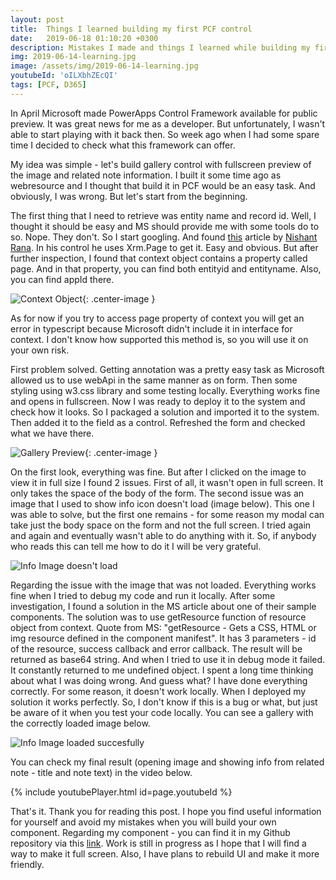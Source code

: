 ```yaml
---
layout: post
title:  Things I learned building my first PCF control
date:   2019-06-18 01:10:20 +0300
description: Mistakes I made and things I learned while building my first PCF control
img: 2019-06-14-learning.jpg
image: /assets/img/2019-06-14-learning.jpg
youtubeId: 'oILXbhZEcQI'
tags: [PCF, D365]
---
```

In April Microsoft made PowerApps Control Framework available for public preview. It was great news for me as a developer. But unfortunately, I wasn't able to start playing with it back then. So week ago when I had some spare time I decided to check what this framework can offer.

My idea was simple - let's build gallery control with fullscreen preview of the image and related note information. I built it some time ago as webresource and I thought that build it in PCF would be an easy task. And obviously, I was wrong. But let's start from the beginning.

The first thing that I need to retrieve was entity name and record id. Well, I thought it should be easy and MS should provide me with some tools do to so. Nope. They don't. So I start googling. And found [this][nish-article] article by [Nishant Rana](https://nishantrana.me/). In his control he uses Xrm.Page to get it. Easy and obvious. But after further inspection, I found that context object contains a property called page. And in that property, you can find both entityid and entityname. Also, you can find appId there.

![Context Object]({{site.baseurl}}/assets/img/2019-06-14-page-object.jpg){: .center-image }

As for now if you try to access page property of context you will get an error in typescript because Microsoft didn't include it in interface for context. I don't know how supported this method is, so you will use it on your own risk. 

First problem solved. Getting annotation was a pretty easy task as Microsoft allowed us to use webApi in the same manner as on form. Then some styling using w3.css library and some testing locally. Everything works fine and opens in fullscreen. Now I was ready to deploy it to the system and check how it looks. So I packaged a solution and imported it to the system. Then added it to the field as a control. Refreshed the form and checked what we have there.

![Gallery Preview]({{site.baseurl}}/assets/img/2019-06-14-gallery-first-look.png){: .center-image }

On the first look, everything was fine. But after I clicked on the image to view it in full size I found 2 issues. First of all, it wasn't open in full screen. It only takes the space of the body of the form. The second issue was an image that I used to show info icon doesn't load (image below). This one I was able to solve, but the first one remains - for some reason my modal can take just the body space on the form and not the full screen. I tried again and again and eventually wasn't able to do anything with it. So, if anybody who reads this can tell me how to do it I will be very grateful.

![Info Image doesn't load]({{site.baseurl}}/assets/img/2019-06-14-broken-image.png)

Regarding the issue with the image that was not loaded. Everything works fine when I tried to debug my code and run it locally. After some investigation, I found a solution in the MS article about one of their sample components. The solution was to use getResource function of resource object from context. Quote from MS: "getResource - Gets a CSS, HTML or img resource defined in the component manifest". It has 3 parameters - id of the resource, success callback and error callback. The result will be returned as base64 string. And when I tried to use it in debug mode it failed. It constantly returned to me undefined object. I spent a long time thinking about what I was doing wrong. And guess what? I have done everything correctly. For some reason, it doesn't work locally. When I deployed my solution it works perfectly. So, I don't know if this is a bug or what, but just be aware of it when you test your code locally. You can see a gallery with the correctly loaded image below.

![Info Image loaded succesfully]({{site.baseurl}}/assets/img/2019-06-14-fixed-image.png)

You can check my final result (opening image and showing info from related note - title and note text) in the video below.

{% include youtubePlayer.html id=page.youtubeId %}

That's it. Thank you for reading this post. I hope you find useful information for yourself and avoid my mistakes when you will build your own component.
Regarding my component - you can find it in my Github repository via this [link](https://github.com/OOlashyn/PCF-AttachmentGalleryControl). Work is still in progress as I hope that I will find a way to make it full screen. Also, I have plans to rebuild UI and make it more friendly.

[nish-article]: https://nishantrana.me/2019/06/06/step-by-step-create-a-very-simple-powerapps-custom-component-to-show-the-guid-of-the-record/